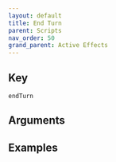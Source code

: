 ```yaml
---
layout: default
title: End Turn
parent: Scripts
nav_order: 50
grand_parent: Active Effects
---
```

## Key

`endTurn`

## Arguments 

## Examples

